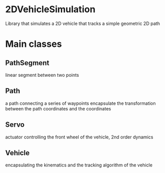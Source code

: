 # 2DVehicleSimulation
Library that simulates a 2D vehicle that tracks a simple geometric 2D path

# Main classes
## PathSegment
linear segment between two points
## Path
a path connecting a series of waypoints
encapsulate the transformation between the path coordinates and the coordinates 
## Servo
actuator controlling the front wheel of the vehicle, 2nd order dynamics
## Vehicle
encapsulating the kinematics and the tracking algorithm of the vehicle